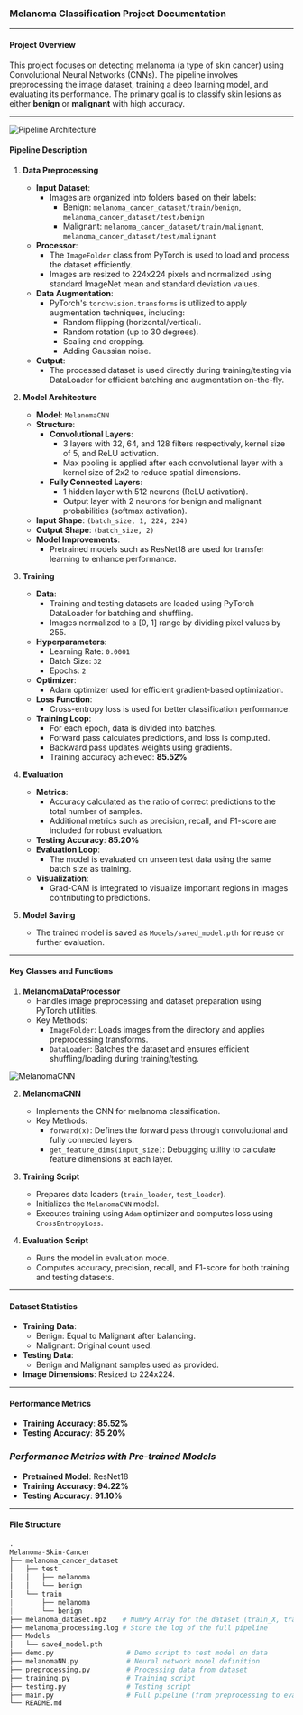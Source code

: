 ### Melanoma Classification Project Documentation

---

#### **Project Overview**
This project focuses on detecting melanoma (a type of skin cancer) using Convolutional Neural Networks (CNNs). The pipeline involves preprocessing the image dataset, training a deep learning model, and evaluating its performance. The primary goal is to classify skin lesions as either **benign** or **malignant** with high accuracy.

---

![Pipeline Architecture](diagram1.png)

#### **Pipeline Description**

1. **Data Preprocessing**
   - **Input Dataset**:
     - Images are organized into folders based on their labels:
       - Benign: `melanoma_cancer_dataset/train/benign`, `melanoma_cancer_dataset/test/benign`
       - Malignant: `melanoma_cancer_dataset/train/malignant`, `melanoma_cancer_dataset/test/malignant`
   - **Processor**:
     - The `ImageFolder` class from PyTorch is used to load and process the dataset efficiently.
     - Images are resized to 224x224 pixels and normalized using standard ImageNet mean and standard deviation values.
   - **Data Augmentation**:
     - PyTorch's `torchvision.transforms` is utilized to apply augmentation techniques, including:
       - Random flipping (horizontal/vertical).
       - Random rotation (up to 30 degrees).
       - Scaling and cropping.
       - Adding Gaussian noise.
   - **Output**:
     - The processed dataset is used directly during training/testing via DataLoader for efficient batching and augmentation on-the-fly.

2. **Model Architecture**
   - **Model**: `MelanomaCNN`
   - **Structure**:
     - **Convolutional Layers**:
       - 3 layers with 32, 64, and 128 filters respectively, kernel size of 5, and ReLU activation.
       - Max pooling is applied after each convolutional layer with a kernel size of 2x2 to reduce spatial dimensions.
     - **Fully Connected Layers**:
       - 1 hidden layer with 512 neurons (ReLU activation).
       - Output layer with 2 neurons for benign and malignant probabilities (softmax activation).
   - **Input Shape**: `(batch_size, 1, 224, 224)`
   - **Output Shape**: `(batch_size, 2)`
   - **Model Improvements**:
     - Pretrained models such as ResNet18 are used for transfer learning to enhance performance.

3. **Training**
   - **Data**:
     - Training and testing datasets are loaded using PyTorch DataLoader for batching and shuffling.
     - Images normalized to a [0, 1] range by dividing pixel values by 255.
   - **Hyperparameters**:
     - Learning Rate: `0.0001`
     - Batch Size: `32`
     - Epochs: `2`
   - **Optimizer**:
     - Adam optimizer used for efficient gradient-based optimization.
   - **Loss Function**:
     - Cross-entropy loss is used for better classification performance.
   - **Training Loop**:
     - For each epoch, data is divided into batches.
     - Forward pass calculates predictions, and loss is computed.
     - Backward pass updates weights using gradients.
     - Training accuracy achieved: **85.52%**

4. **Evaluation**
   - **Metrics**:
     - Accuracy calculated as the ratio of correct predictions to the total number of samples.
     - Additional metrics such as precision, recall, and F1-score are included for robust evaluation.
   - **Testing Accuracy**: **85.20%**
   - **Evaluation Loop**:
     - The model is evaluated on unseen test data using the same batch size as training.
   - **Visualization**:
     - Grad-CAM is integrated to visualize important regions in images contributing to predictions.

5. **Model Saving**
   - The trained model is saved as `Models/saved_model.pth` for reuse or further evaluation.

---

#### **Key Classes and Functions**

1. **MelanomaDataProcessor**
   - Handles image preprocessing and dataset preparation using PyTorch utilities.
   - Key Methods:
     - `ImageFolder`: Loads images from the directory and applies preprocessing transforms.
     - `DataLoader`: Batches the dataset and ensures efficient shuffling/loading during training/testing.

![MelanomaCNN](diagram.png)

2. **MelanomaCNN**
   - Implements the CNN for melanoma classification.
   - Key Methods:
     - `forward(x)`: Defines the forward pass through convolutional and fully connected layers.
     - `get_feature_dims(input_size)`: Debugging utility to calculate feature dimensions at each layer.

3. **Training Script**
   - Prepares data loaders (`train_loader`, `test_loader`).
   - Initializes the `MelanomaCNN` model.
   - Executes training using `Adam` optimizer and computes loss using `CrossEntropyLoss`.

4. **Evaluation Script**
   - Runs the model in evaluation mode.
   - Computes accuracy, precision, recall, and F1-score for both training and testing datasets.

---

#### **Dataset Statistics**
- **Training Data**:
  - Benign: Equal to Malignant after balancing.
  - Malignant: Original count used.
- **Testing Data**:
  - Benign and Malignant samples used as provided.
- **Image Dimensions**: Resized to 224x224.

---

#### **Performance Metrics**
- **Training Accuracy**: **85.52%**
- **Testing Accuracy**: **85.20%**

### *Performance Metrics with Pre-trained Models*
- **Pretrained Model**: ResNet18
- **Training Accuracy**: **94.22%**
- **Testing Accuracy**: **91.10%**

---

#### **File Structure**
``` python
.
Melanoma-Skin-Cancer
├── melanoma_cancer_dataset
│   ├── test
│   │   ├── melanoma
│   │   └── benign
│   └── train
|       ├── melanoma
|       └── benign
├── melanoma_dataset.npz    # NumPy Array for the dataset (train_X, train_Y, test_X, test_Y)
├── melanoma_processing.log # Store the log of the full pipeline
├── Models
│   └── saved_model.pth
├── demo.py                  # Demo script to test model on data
├── melanomaNN.py            # Neural network model definition
├── preprocessing.py         # Processing data from dataset
├── training.py              # Training script
├── testing.py               # Testing script
├── main.py                  # Full pipeline (from preprocessing to evaluation)
└── README.md
```

